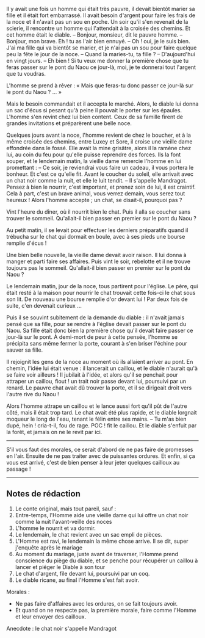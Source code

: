 
Il y avait une fois un homme qui était très pauvre, il devait bientôt marier sa fille et il était fort embarrassé. Il avait besoin d'argent pour faire les frais de la noce et il n'avait pas un sou en poche. Un soir qu'il s'en revenait de la scierie, il rencontre un homme qui l'attendait à la croisée des chemins. Et cet homme était le diable.
 	– Bonjour, monsieur, dit le pauvre homme.
 	– Bonjour, mon brave. Eh ! tu as l'air bien ennuyé.
 	– Oh ! oui, je le suis bien. J'ai ma fille qui va bientôt se marier, et je n'ai pas un sou pour faire quelque peu la fête le jour de la noce.
 	– Quand la maries-tu, ta fille ?
 	– D'aujourd'hui en vingt jours.
 	– Eh bien ! Si tu veux me donner la première chose que tu feras passer sur le pont du Naou ce jour-là, moi, je te donnerai tout l'argent que tu voudras.
 
L'homme se prend à rêver : « Mais que feras-tu donc passer ce jour-là sur le pont du Naou ? … »
 
Mais le besoin commandait et il accepta le marché. Alors, le diable lui donna un sac d'écus si pesant qu'à peine il pouvait le porter sur les épaules. L'homme s'en revint chez lui bien content. Ceux de sa famille firent de grandes invitations et préparèrent une belle noce.

Quelques jours avant la noce, l'homme revient de chez le boucher, et à la même croisée des chemins, entre Luxey et Sore, il croise une vieille dame effondrée dans le fossé. Elle avait la mine grisâtre, alors il la ramène chez lui, au coin du feu pour qu'elle puisse reprendre des forces. Ils la font souper, et le lendemain matin, la vieille dame remercie l'homme en lui promettant :
 	– Ce soir, je reviendrai vous faire un cadeau, il vous portera le bonheur.
Et c'est ce qu'elle fit. Avant le coucher du soleil, elle arrivait avec un chat noir comme la nuit, et elle le luit tendit.
  	– Il s'appelle Mandragot. Pensez à bien le nourrir, c'est important, et prenez soin de lui, il est craintif. Cela à part, c'est un brave animal, vous verrez demain, vous serez tout heureux !
Alors l'homme accepte ; un chat, se disait-il, pourquoi pas ?

Vint l'heure du dîner, où il nourrit bien le chat. Puis il alla se coucher sans trouver le sommeil. Qu'allait-il bien passer en premier sur le pont du Naou ?

Au petit matin, il se levait pour effectuer les derniers préparatifs quand il trébucha sur le chat qui dormait en boule, avec à ses pieds une bourse remplie d'écus !

Une bien belle nouvelle, la vieille dame devait avoir raison. Il lui donna à manger et parti faire ses affaires. Puis vint le soir, rebelotte et il ne trouve toujours pas le sommeil. Qu'allait-il bien passer en premier sur le pont du Naou ?

Le lendemain matin, jour de la noce, tous partirent pour l'église. Le père, qui était resté à la maison pour nourrir le chat trouvait cette fois-ci le chat sous son lit. De nouveau une bourse remplie d'or devant lui ! Par deux fois de suite, c'en devenait curieux …

Puis il se souvint subitement de la demande du diable : il n'avait jamais pensé que sa fille, pour se rendre à l'église devait passer sur le pont du Naou. Sa fille était donc bien la première chose qu'il devait faire passer ce jour-là sur le pont. À demi-mort de peur à cette pensée, l'homme se précipita sans même fermer la porte, courant à s'en briser l'échine pour sauver sa fille.

 Il rejoignit les gens de la noce au moment où ils allaient arriver au pont. En chemin, l'idée lui était venue : il lancerait un caillou, et le diable n'aurait qu'à se faire voir ailleurs ! Il jubilait à l'idée, et alors qu'il se penchait pour attraper un caillou, fiout ! un trait noir passe devant lui, poursuivi par un renard. Le pauvre chat avait dû trouver la porte, et il se dirigeait droit vers l'autre rive du Naou !

Alors l'homme attrape un caillou et le lance aussi fort qu'il pût de l'autre côté, mais il était trop tard. Le chat avait été plus rapide, et le diable lorgnait moqueur le long de l'eau, tenant le félin entre ses mains. 
 	– Tu m'as bien dupé, hein ! cria-t-il, fou de rage.
POC ! fit le caillou.
Et le diable s'enfuit par la forêt, et jamais on ne le revit par ici.

___

S'il vous faut des morales, ce serait d'abord de ne pas faire de promesses en l'air. Ensuite de ne pas traiter avec de puissantes ordures. Et enfin, si ça vous est arrivé, c'est de bien penser à leur jeter quelques cailloux au passage !


___


## Notes de rédaction 

1. Le conte original, mais tout pareil, sauf :
2. Entre-temps, l'Homme aide une vieille dame qui lui offre un chat noir comme la nuit l'avant-veille des noces
3. L'homme le nourrit et va dormir.
4. Le lendemain, le chat revient avec un sac empli de pièces.
5. L'Homme est ravi, le lendemain la même chose arrive. Il se dit, super j'enquête après le mariage
6. Au moment du mariage, juste avant de traverser, l'Homme prend conscience du piège du diable, et se penche pour récupérer un caillou à lancer et piéger le Diable à son tour
7. Le chat d'argent, file devant lui, poursuivi par un coq.
8. Le diable ricane, au final l'Homme s'est fait avoir.



Morales :
- Ne pas faire d'affaires avec les ordures, on se fait toujours avoir.
- Et quand on ne respecte pas, la première morale, faire comme l'Homme et leur envoyer des cailloux. 

Anecdote : le chat noir s'appelle Mandragot